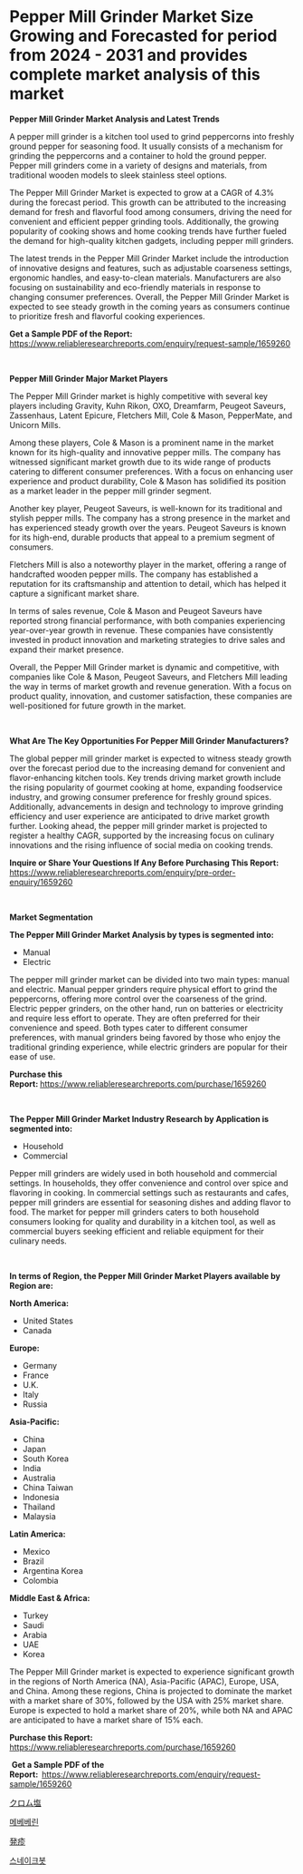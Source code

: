 <p><h1>Pepper Mill Grinder Market Size Growing and Forecasted for period from 2024 - 2031 and provides complete market analysis of this market</h1></p><p><strong>Pepper Mill Grinder Market Analysis and Latest Trends</strong></p>
<p><p>A pepper mill grinder is a kitchen tool used to grind peppercorns into freshly ground pepper for seasoning food. It usually consists of a mechanism for grinding the peppercorns and a container to hold the ground pepper. Pepper mill grinders come in a variety of designs and materials, from traditional wooden models to sleek stainless steel options.</p><p>The Pepper Mill Grinder Market is expected to grow at a CAGR of 4.3% during the forecast period. This growth can be attributed to the increasing demand for fresh and flavorful food among consumers, driving the need for convenient and efficient pepper grinding tools. Additionally, the growing popularity of cooking shows and home cooking trends have further fueled the demand for high-quality kitchen gadgets, including pepper mill grinders.</p><p>The latest trends in the Pepper Mill Grinder Market include the introduction of innovative designs and features, such as adjustable coarseness settings, ergonomic handles, and easy-to-clean materials. Manufacturers are also focusing on sustainability and eco-friendly materials in response to changing consumer preferences. Overall, the Pepper Mill Grinder Market is expected to see steady growth in the coming years as consumers continue to prioritize fresh and flavorful cooking experiences.</p></p>
<p><strong>Get a Sample PDF of the Report:&nbsp;</strong> <a href="https://www.reliableresearchreports.com/enquiry/request-sample/1659260">https://www.reliableresearchreports.com/enquiry/request-sample/1659260</a></p>
<p>&nbsp;</p>
<p><strong>Pepper Mill Grinder Major Market Players</strong></p>
<p><p>The Pepper Mill Grinder market is highly competitive with several key players including Gravity, Kuhn Rikon, OXO, Dreamfarm, Peugeot Saveurs, Zassenhaus, Latent Epicure, Fletchers Mill, Cole & Mason, PepperMate, and Unicorn Mills. </p><p>Among these players, Cole & Mason is a prominent name in the market known for its high-quality and innovative pepper mills. The company has witnessed significant market growth due to its wide range of products catering to different consumer preferences. With a focus on enhancing user experience and product durability, Cole & Mason has solidified its position as a market leader in the pepper mill grinder segment.</p><p>Another key player, Peugeot Saveurs, is well-known for its traditional and stylish pepper mills. The company has a strong presence in the market and has experienced steady growth over the years. Peugeot Saveurs is known for its high-end, durable products that appeal to a premium segment of consumers.</p><p>Fletchers Mill is also a noteworthy player in the market, offering a range of handcrafted wooden pepper mills. The company has established a reputation for its craftsmanship and attention to detail, which has helped it capture a significant market share.</p><p>In terms of sales revenue, Cole & Mason and Peugeot Saveurs have reported strong financial performance, with both companies experiencing year-over-year growth in revenue. These companies have consistently invested in product innovation and marketing strategies to drive sales and expand their market presence.</p><p>Overall, the Pepper Mill Grinder market is dynamic and competitive, with companies like Cole & Mason, Peugeot Saveurs, and Fletchers Mill leading the way in terms of market growth and revenue generation. With a focus on product quality, innovation, and customer satisfaction, these companies are well-positioned for future growth in the market.</p></p>
<p>&nbsp;</p>
<p><strong>What Are The Key Opportunities For Pepper Mill Grinder Manufacturers?</strong></p>
<p><p>The global pepper mill grinder market is expected to witness steady growth over the forecast period due to the increasing demand for convenient and flavor-enhancing kitchen tools. Key trends driving market growth include the rising popularity of gourmet cooking at home, expanding foodservice industry, and growing consumer preference for freshly ground spices. Additionally, advancements in design and technology to improve grinding efficiency and user experience are anticipated to drive market growth further. Looking ahead, the pepper mill grinder market is projected to register a healthy CAGR, supported by the increasing focus on culinary innovations and the rising influence of social media on cooking trends.</p></p>
<p><strong>Inquire or Share Your Questions If Any Before Purchasing This Report:</strong> <a href="https://www.reliableresearchreports.com/enquiry/pre-order-enquiry/1659260">https://www.reliableresearchreports.com/enquiry/pre-order-enquiry/1659260</a></p>
<p>&nbsp;</p>
<p><strong>Market Segmentation</strong></p>
<p><strong>The Pepper Mill Grinder Market Analysis by types is segmented into:</strong></p>
<p><ul><li>Manual</li><li>Electric</li></ul></p>
<p><p>The pepper mill grinder market can be divided into two main types: manual and electric. Manual pepper grinders require physical effort to grind the peppercorns, offering more control over the coarseness of the grind. Electric pepper grinders, on the other hand, run on batteries or electricity and require less effort to operate. They are often preferred for their convenience and speed. Both types cater to different consumer preferences, with manual grinders being favored by those who enjoy the traditional grinding experience, while electric grinders are popular for their ease of use.</p></p>
<p><strong>Purchase this Report:&nbsp;</strong><a href="https://www.reliableresearchreports.com/purchase/1659260">https://www.reliableresearchreports.com/purchase/1659260</a></p>
<p>&nbsp;</p>
<p><strong>The Pepper Mill Grinder Market Industry Research by Application is segmented into:</strong></p>
<p><ul><li>Household</li><li>Commercial</li></ul></p>
<p><p>Pepper mill grinders are widely used in both household and commercial settings. In households, they offer convenience and control over spice and flavoring in cooking. In commercial settings such as restaurants and cafes, pepper mill grinders are essential for seasoning dishes and adding flavor to food. The market for pepper mill grinders caters to both household consumers looking for quality and durability in a kitchen tool, as well as commercial buyers seeking efficient and reliable equipment for their culinary needs.</p></p>
<p>&nbsp;</p>
<p><strong>In terms of Region, the Pepper Mill Grinder Market Players available by Region are:</strong></p>
<p>
    <p> <strong> North America: </strong>
        <ul>
            <li>United States</li>
            <li>Canada</li>
        </ul>
        </p> 
    <p> <strong> Europe: </strong>
        <ul>
            <li>Germany</li>
            <li>France</li>
            <li>U.K.</li>
            <li>Italy</li>
            <li>Russia</li>
        </ul>
        </p> 
    <p> <strong> Asia-Pacific: </strong>
        <ul>
            <li>China</li>
            <li>Japan</li>
            <li>South Korea</li>
            <li>India</li>
            <li>Australia</li>
            <li>China Taiwan</li>
            <li>Indonesia</li>
            <li>Thailand</li>
            <li>Malaysia</li>
        </ul>
        </p> 
    <p> <strong> Latin America: </strong>
        <ul>
            <li>Mexico</li>
            <li>Brazil</li>
            <li>Argentina Korea</li>
            <li>Colombia</li>
        </ul>
        </p> 
    <p> <strong> Middle East & Africa: </strong>
        <ul>
            <li>Turkey</li>
            <li>Saudi</li>
            <li>Arabia</li>
            <li>UAE</li>
            <li>Korea</li>
        </ul>
    </p>
    </p>
<p><p>The Pepper Mill Grinder market is expected to experience significant growth in the regions of North America (NA), Asia-Pacific (APAC), Europe, USA, and China. Among these regions, China is projected to dominate the market with a market share of 30%, followed by the USA with 25% market share. Europe is expected to hold a market share of 20%, while both NA and APAC are anticipated to have a market share of 15% each.</p></p>
<p><strong>Purchase this Report: </strong><a href="https://www.reliableresearchreports.com/purchase/1659260">https://www.reliableresearchreports.com/purchase/1659260</a></p>
<p>&nbsp;<strong>Get a Sample PDF of the Report:&nbsp;&nbsp;</strong><a href="https://www.reliableresearchreports.com/enquiry/request-sample/1659260">https://www.reliableresearchreports.com/enquiry/request-sample/1659260</a></p>
<p><strong></strong></p>
<p><p><a href="https://medium.com/@kyaorris56456/%E3%82%AF%E3%83%AD%E3%83%A0%E5%A1%A9%E5%B8%82%E5%A0%B4-%E5%B8%82%E5%A0%B4%E3%82%B7%E3%82%A7%E3%82%A2-%E5%B8%82%E5%A0%B4%E5%8B%95%E5%90%91-%E3%81%9D%E3%81%97%E3%81%A6%E5%B0%86%E6%9D%A5%E3%81%AE%E6%88%90%E9%95%B7%E3%82%92%E6%8E%A2%E3%82%8B-5f9f11629fa8">クロム塩</a></p><p><a href="https://medium.com/@brionnaboyle/%EB%A9%94%EB%B2%A0%EB%B2%A0%EB%A6%B0-%EC%8B%9C%EC%9E%A5-2031%EB%85%84%EA%B9%8C%EC%A7%80%EC%9D%98-%ED%8A%B8%EB%A0%8C%EB%93%9C-%EC%98%88%EC%B8%A1-%EB%B0%8F-%EA%B2%BD%EC%9F%81-%EB%B6%84%EC%84%9D-75b1e42ec16b">메베베린</a></p><p><a href="https://medium.com/@jordanilliamson678678/%E7%99%BA%E7%96%B9%E5%B8%82%E5%A0%B4%E5%88%86%E6%9E%90-%E3%81%9D%E3%81%AEcagr-%E5%B8%82%E5%A0%B4%E3%82%BB%E3%82%B0%E3%83%A1%E3%83%B3%E3%83%86%E3%83%BC%E3%82%B7%E3%83%A7%E3%83%B3-%E3%81%8A%E3%82%88%E3%81%B3%E3%82%B0%E3%83%AD%E3%83%BC%E3%83%90%E3%83%AB%E7%94%A3%E6%A5%AD%E3%81%AE%E6%A6%82%E8%A6%81-9028a961a127">発疹</a></p><p><a href="https://medium.com/@kellyclarkson42/%EC%8A%A4%EB%84%A4%EC%9D%B4%ED%81%AC%EB%B4%87-%EC%8B%9C%EC%9E%A5-%EA%B7%9C%EB%AA%A8-%EB%B0%8F-%EC%8B%9C%EC%9E%A5-%EB%8F%99%ED%96%A5-2024%EB%85%84%EB%B6%80%ED%84%B0-2031%EB%85%84%EA%B9%8C%EC%A7%80%EC%9D%98-%EC%82%B0%EC%97%85-%EC%A0%84%EB%B0%98%EC%A0%81%EC%9D%B8-%EA%B0%9C%EC%9A%94-a0603876a65f">스네이크봇</a></p></p>